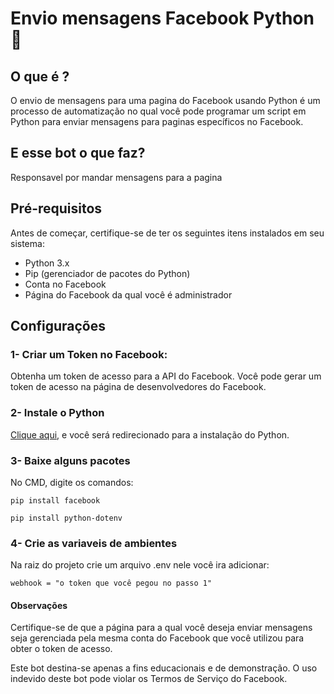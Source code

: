 # Envio mensagens Facebook Python 🐍

## O que é ?
O envio de mensagens para uma pagina do Facebook usando Python é um processo de automatização no qual você pode programar um script em Python para enviar mensagens para paginas específicos no Facebook. 

## E esse bot o que faz? 
Responsavel por mandar mensagens para a pagina

## Pré-requisitos
Antes de começar, certifique-se de ter os seguintes itens instalados em seu sistema:

- Python 3.x
- Pip (gerenciador de pacotes do Python)
- Conta no Facebook
- Página do Facebook da qual você é administrador

## Configurações

### 1- Criar um Token no Facebook:

Obtenha um token de acesso para a API do Facebook. Você pode gerar um token de acesso na página de desenvolvedores do Facebook.


### 2- Instale o Python

[Clique aqui](https://www.python.org/downloads/), e você será redirecionado para a instalação do Python.

### 3- Baixe alguns pacotes

No CMD, digite os comandos:
```
pip install facebook
```
```
pip install python-dotenv
```

### 4- Crie as variaveis de ambientes

Na raiz do projeto crie um arquivo .env
nele você ira adicionar:
```
webhook = "o token que você pegou no passo 1"
```

#### Observações
Certifique-se de que a página para a qual você deseja enviar mensagens seja gerenciada pela mesma conta do Facebook que você utilizou para obter o token de acesso.

Este bot destina-se apenas a fins educacionais e de demonstração. O uso indevido deste bot pode violar os Termos de Serviço do Facebook.